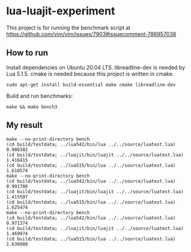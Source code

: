 lua-luajit-experiment
=====================

This project is for running the benchmark script at https://github.com/vim/vim/issues/7903#issuecomment-786957038

## How to run

Install dependencies on Ubuntu 20.04 LTS.
libreadline-dev is needed by Lua 5.1.5.
cmake is needed because this project is written in cmake.

```
sudo apt-get install build-essential make cmake libreadline-dev
```

Build and run benchmarks:

```
make && make bench3
```

## My result

```
make --no-print-directory bench
(cd build/testdata; ../lua542/bin/lua ../../source/luatest.lua)
0.986382
(cd build/testdata; ../luajit/bin/luajit ../../source/luatest.lua)
1.416415
(cd build/testdata; ../lua515/bin/lua ../../source/luatest.lua)
1.610574
make --no-print-directory bench
(cd build/testdata; ../lua542/bin/lua ../../source/luatest.lua)
0.991708
(cd build/testdata; ../luajit/bin/luajit ../../source/luatest.lua)
1.415507
(cd build/testdata; ../lua515/bin/lua ../../source/luatest.lua)
1.625474
make --no-print-directory bench
(cd build/testdata; ../lua542/bin/lua ../../source/luatest.lua)
0.971374
(cd build/testdata; ../luajit/bin/luajit ../../source/luatest.lua)
1.469974
(cd build/testdata; ../lua515/bin/lua ../../source/luatest.lua)
1.636088
```
